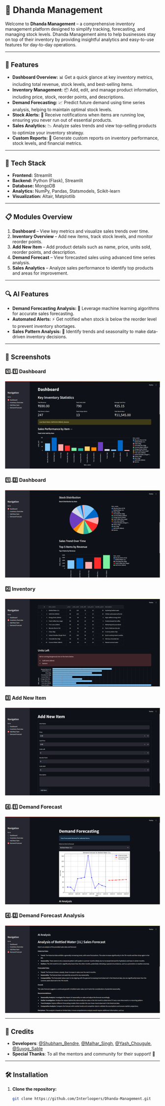 # 🏢 Dhanda Management

Welcome to **Dhanda Management** – a comprehensive inventory management platform designed to simplify tracking, forecasting, and managing stock levels. Dhanda Management aims to help businesses stay on top of their inventory by providing insightful analytics and easy-to-use features for day-to-day operations.

---

## 🌟 Features

- **Dashboard Overview:** 📊 Get a quick glance at key inventory metrics, including total revenue, stock levels, and best-selling items.
- **Inventory Management:** 📦 Add, edit, and manage product information, including price, stock, reorder points, and descriptions.
- **Demand Forecasting:** 📈 Predict future demand using time series analysis, helping to maintain optimal stock levels.
- **Stock Alerts:** 🚨 Receive notifications when items are running low, ensuring you never run out of essential products.
- **Sales Analytics:** 📉 Analyze sales trends and view top-selling products to optimize your inventory strategy.
- **Custom Reports:** 📑 Generate custom reports on inventory performance, stock levels, and financial metrics.

---

## 🚀 Tech Stack

- **Frontend:** Streamlit
- **Backend:** Python (Flask), Streamlit
- **Database:** MongoDB
- **Analytics:** NumPy, Pandas, Statsmodels, Scikit-learn
- **Visualization:** Altair, Matplotlib

---

## 📋 Modules Overview

1. **Dashboard** – View key metrics and visualize sales trends over time.
2. **Inventory Overview** – Add new items, track stock levels, and monitor reorder points.
3. **Add New Item** – Add product details such as name, price, units sold, reorder points, and description.
4. **Demand Forecast** – View forecasted sales using advanced time series analysis.
5. **Sales Analytics** – Analyze sales performance to identify top products and areas for improvement.

---

## 🔍 AI Features

- **Demand Forecasting Analysis:** 🧠 Leverage machine learning algorithms for accurate sales forecasting.
- **Automated Alerts:** ⚡ Get notified when stock is below the reorder level to prevent inventory shortages.
- **Sales Pattern Analysis:** 🔎 Identify trends and seasonality to make data-driven inventory decisions.

---

## 📸 Screenshots

### 1️⃣.1️⃣ Dashboard 
![Dashboard](./images/1a.png)

### 1️⃣.2️⃣ Dashboard
![Inventory](./images/1b.png)

### 2️⃣ Inventory
![Add Item](./images/2.png)

### 3️⃣ Add New Item
![Forecast](./images/3.png)

### 4️⃣.1️⃣ Demand Forecast
![Sales Analytics](./images/4a.png)

### 4️⃣.2️⃣ Demand Forecast Analysis
![Sales Analytics](./images/4b.png)

---

## 📜 **Credits**  
- **Developers**: [@Shubham_Bendre](https://github.com/Shubham-Bendre), [@Malhar_Singh](https://github.com/Malhar2400), [@Yash_Chougule](https://github.com/YxASH), [@Suyog_Sable](https://github.com/Suyog_Sable)  
- **Special Thanks**: To all the mentors and community for their support! 🎉
  
---

## 🛠️ Installation

1. **Clone the repository:**  
   ```bash
   git clone https://github.com/Interloopers/Dhanda-Management.git
